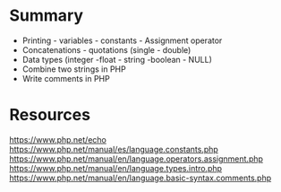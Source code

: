 
# Summary
- Printing - variables - constants - Assignment operator
- Concatenations - quotations (single - double)
- Data types (integer -float - string -boolean - NULL)
- Combine two strings in PHP
- Write comments in PHP

# Resources
https://www.php.net/echo
https://www.php.net/manual/es/language.constants.php
https://www.php.net/manual/en/language.operators.assignment.php
https://www.php.net/manual/en/language.types.intro.php
https://www.php.net/manual/en/language.basic-syntax.comments.php